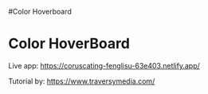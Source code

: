 #Color Hoverboard

# Color HoverBoard

Live app: https://coruscating-fenglisu-63e403.netlify.app/

Tutorial by: https://www.traversymedia.com/
